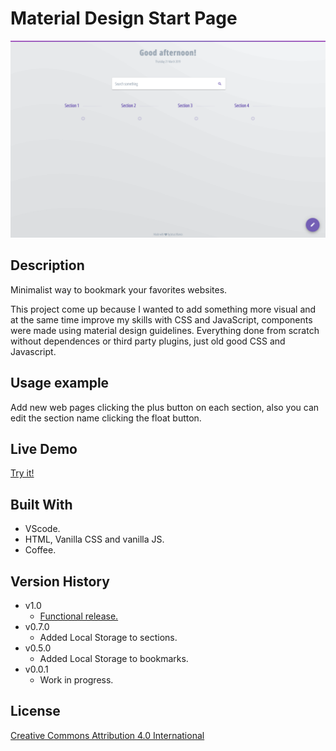 # Material Design Start Page


![](Product_show.png)

## Description 
Minimalist way to bookmark your favorites websites.

This project come up because I wanted to add something more visual and at the same time improve my skills with CSS and JavaScript, components were made using material design guidelines. Everything done from scratch without dependences or third party plugins, just old good CSS and Javascript.

## Usage example

Add new web pages clicking the plus button on each section, also you can edit the section name clicking the float button.

## Live Demo

[Try it!](https://material-startpage.herokuapp.com/)

## Built With

* VScode.
* HTML, Vanilla CSS and vanilla JS.
* Coffee.

## Version History

* v1.0
    * [Functional release.](https://github.com/JD154/Materialstartpage/releases/tag/v1.0)
* v0.7.0
    * Added Local Storage to sections.
* v0.5.0
    * Added Local Storage to bookmarks.
* v0.0.1
    * Work in progress.

## License

[Creative Commons Attribution 4.0 International](https://creativecommons.org/licenses/by/4.0/)

